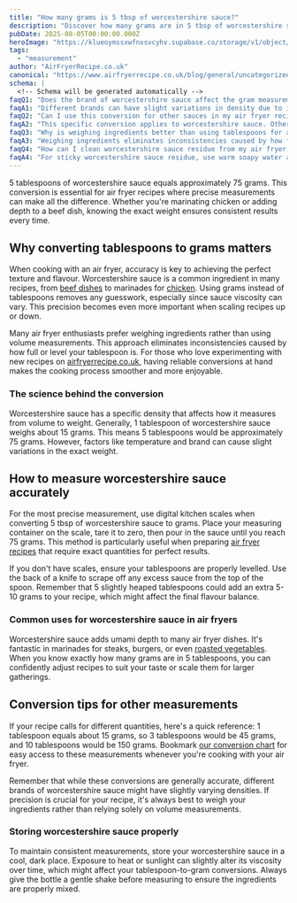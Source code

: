 ```yaml
---
title: "How many grams is 5 tbsp of worcestershire sauce?"
description: "Discover how many grams are in 5 tbsp of worcestershire sauce with our simple conversion guide. Perfect for air fryer recipes and precise cooking."
pubDate: 2025-08-05T00:00:00.000Z
heroImage: "https://klueoymssxwfnxsvcyhv.supabase.co/storage/v1/object/public/Shmucket/how-many-grams-is-5-tbsp-worcestershire-sauce.webp"
tags:
  - "measurement"
author: "AirFryerRecipe.co.uk"
canonical: "https://www.airfryerrecipe.co.uk/blog/general/uncategorized/how-many-grams-is-5-tbsp-worcestershire-sauce"
schema: |
  <!-- Schema will be generated automatically -->
faqQ1: "Does the brand of worcestershire sauce affect the gram measurement?"
faqA1: "Different brands can have slight variations in density due to ingredient proportions and manufacturing processes. While most standard worcestershire sauces will measure about 15g per tablespoon, it's always best to check the nutritional information on your specific brand if precision is crucial for your recipe."
faqQ2: "Can I use this conversion for other sauces in my air fryer recipes?"
faqA2: "This specific conversion applies to worcestershire sauce. Other sauces like soy or fish sauce have different densities, so you'll need separate conversions. For accurate measurements with other condiments, refer to our comprehensive <a href=https://www.airfryerrecipe.co.uk/air-fryer-conversion-chart>air fryer conversion chart</a> which covers various common ingredients."
faqQ3: "Why is weighing ingredients better than using tablespoons for air fryer cooking?"
faqA3: "Weighing ingredients eliminates inconsistencies caused by how full or level your tablespoon is. Air fryers cook food quickly and evenly when ingredient quantities are precise. Grams provide an exact measurement regardless of factors like sauce thickness or how you fill your measuring spoon."
faqQ4: "How can I clean worcestershire sauce residue from my air fryer basket?"
faqA4: "For sticky worcestershire sauce residue, use warm soapy water and a soft sponge immediately after cooking. For tougher stains, try our recommended <a href=https://www.airfryerrecipe.co.uk/air-fryer-cleaner>air fryer cleaning methods</a>. Always ensure your basket is completely dry before using it again to prevent any lingering flavours transferring to other dishes."
---
```

<p>5 tablespoons of worcestershire sauce equals approximately 75 grams. This conversion is essential for air fryer recipes where precise measurements can make all the difference. Whether you're marinating chicken or adding depth to a beef dish, knowing the exact weight ensures consistent results every time.</p>

<h2>Why converting tablespoons to grams matters</h2>
<p>When cooking with an air fryer, accuracy is key to achieving the perfect texture and flavour. Worcestershire sauce is a common ingredient in many recipes, from <a href=https://www.airfryerrecipe.co.uk/recipe-category/beef>beef dishes</a> to marinades for <a href=https://www.airfryerrecipe.co.uk/recipe-category/chicken>chicken</a>. Using grams instead of tablespoons removes any guesswork, especially since sauce viscosity can vary. This precision becomes even more important when scaling recipes up or down.</p>
<p>Many air fryer enthusiasts prefer weighing ingredients rather than using volume measurements. This approach eliminates inconsistencies caused by how full or level your tablespoon is. For those who love experimenting with new recipes on <a href=https://www.airfryerrecipe.co.uk>airfryerrecipe.co.uk</a>, having reliable conversions at hand makes the cooking process smoother and more enjoyable.</p>

<h3>The science behind the conversion</h3>
<p>Worcestershire sauce has a specific density that affects how it measures from volume to weight. Generally, 1 tablespoon of worcestershire sauce weighs about 15 grams. This means 5 tablespoons would be approximately 75 grams. However, factors like temperature and brand can cause slight variations in the exact weight.</p>

<h2>How to measure worcestershire sauce accurately</h2>
<p>For the most precise measurement, use digital kitchen scales when converting 5 tbsp of worcestershire sauce to grams. Place your measuring container on the scale, tare it to zero, then pour in the sauce until you reach 75 grams. This method is particularly useful when preparing <a href=https://www.airfryerrecipe.co.uk/recipes>air fryer recipes</a> that require exact quantities for perfect results.</p>
<p>If you don't have scales, ensure your tablespoons are properly levelled. Use the back of a knife to scrape off any excess sauce from the top of the spoon. Remember that 5 slightly heaped tablespoons could add an extra 5-10 grams to your recipe, which might affect the final flavour balance.</p>

<h3>Common uses for worcestershire sauce in air fryers</h3>
<p>Worcestershire sauce adds umami depth to many air fryer dishes. It's fantastic in marinades for steaks, burgers, or even <a href=https://www.airfryerrecipe.co.uk/recipe-category/vegetables>roasted vegetables</a>. When you know exactly how many grams are in 5 tablespoons, you can confidently adjust recipes to suit your taste or scale them for larger gatherings.</p>

<h2>Conversion tips for other measurements</h2>
<p>If your recipe calls for different quantities, here's a quick reference: 1 tablespoon equals about 15 grams, so 3 tablespoons would be 45 grams, and 10 tablespoons would be 150 grams. Bookmark <a href=https://www.airfryerrecipe.co.uk/air-fryer-conversion-chart>our conversion chart</a> for easy access to these measurements whenever you're cooking with your air fryer.</p>
<p>Remember that while these conversions are generally accurate, different brands of worcestershire sauce might have slightly varying densities. If precision is crucial for your recipe, it's always best to weigh your ingredients rather than relying solely on volume measurements.</p>

<h3>Storing worcestershire sauce properly</h3>
<p>To maintain consistent measurements, store your worcestershire sauce in a cool, dark place. Exposure to heat or sunlight can slightly alter its viscosity over time, which might affect your tablespoon-to-gram conversions. Always give the bottle a gentle shake before measuring to ensure the ingredients are properly mixed.</p>
